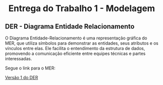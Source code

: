 # <center>Entrega do Trabalho 1 - Modelagem</center>

## **DER - Diagrama Entidade Relacionamento**

O Diagrama Entidade-Relacionamento é uma representação gráfica do MER, que utiliza símbolos para demonstrar as entidades, seus atributos e os vínculos entre elas. Ele facilita o entendimento da estrutura de dados, promovendo a comunicação eficiente entre equipes técnicas e partes interessadas.

Segue o link para o MER:

[Versão 1 do DER](https://viewer.diagrams.net/#G1jwFfDf54Y0syDP8PyWOZ2OZu6pEPBTmq#%7B%22pageId%22%3A%22R2lEEEUBdFMjLlhIrx00%22%7D)
